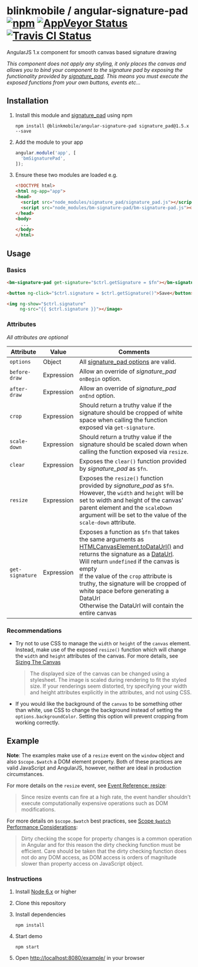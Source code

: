 # blinkmobile / angular-signature-pad [![npm](https://img.shields.io/npm/v/@blinkmobile/angular-signature-pad.svg?maxAge=2592000)](https://www.npmjs.com/package/@blinkmobile/angular-signature-pad) [![AppVeyor Status](https://img.shields.io/appveyor/ci/blinkmobile/angular-signature-pad/master.svg)](https://ci.appveyor.com/project/blinkmobile/angular-signature-pad) [![Travis CI Status](https://travis-ci.org/blinkmobile/angular-signature-pad.svg?branch=master)](https://travis-ci.org/blinkmobile/angular-signature-pad)

AngularJS 1.x component for smooth canvas based signature drawing

_This component does not apply any styling, it only places the canvas
and allows you to bind your component to the signature pad by exposing
the functionality provided by [signature_pad](https://github.com/szimek/signature_pad).
This means you must execute the exposed functions from your own buttons, events etc..._

## Installation

1.  Install this module and [signature_pad](https://github.com/szimek/signature_pad) using npm

    ```
    npm install @blinkmobile/angular-signature-pad signature_pad@1.5.x --save
    ```

1.  Add the module to your app

    ```js
    angular.module('app', [
      'bmSignaturePad',
    ]);
    ```

1.  Ensure these two modules are loaded e.g.

    ```html
    <!DOCTYPE html>
    <html ng-app="app">
    <head>
      <script src="node_modules/signature_pad/signature_pad.js"></script>
      <script src="node_modules/bm-signature-pad/bm-signature-pad.js"></script>
    </head>
    <body>
      ...
    </body>
    </html>
    ```

## Usage

### Basics

```html
<bm-signature-pad get-signature="$ctrl.getSignature = $fn"></bm-signature-pad>

<button ng-click="$ctrl.signature = $ctrl.getSignature()">Save</button>

<img ng-show="$ctrl.signature"
     ng-src="{{ $ctrl.signature }}"></image>
```

### Attributes

_All attributes are optional_

Attribute       |Value       |Comments
----------------|------------|--------
`options`       |Object      |All [signature_pad options](https://github.com/szimek/signature_pad#options) are valid.
`before-draw`   |Expression  |Allow an override of _signature_pad_ `onBegin` option.
`after-draw`    |Expression  |Allow an override of _signature_pad_ `onEnd` option.
`crop`          |Expression  |Should return a truthy value if the signature should be cropped of white space when calling the function exposed via `get-signature`.
`scale-down`    |Expression  |Should return a truthy value if the signature should be scaled down when calling the function exposed via `resize`.
`clear`         |Expression  |Exposes the `clear()` function provided by _signature_pad_  as `$fn`.
`resize`        |Expression  |Exposes the `resize()` function provided by _signature_pad_  as `$fn`. However, the `width` and `height` will be set to width and height of the canvas' parent element and the `scaleDown` argument will be set to the value of the `scale-down` attribute.
`get-signature` |Expression  |Exposes a function as `$fn` that takes the same arguments as [HTMLCanvasElement.toDataUrl()](https://developer.mozilla.org/en-US/docs/Web/API/HTMLCanvasElement/toDataURL) and returns the signature as a [DataUrl](https://developer.mozilla.org/en-US/docs/Web/HTTP/BasURIs).<br>Will return `undefined` if the canvas is empty<br>If the value of the `crop` attribute is truthy, the signature will be cropped of white space before generating a DataUrl<br>Otherwise the DataUrl will contain the entire canvas

### Recommendations

-   Try not to use CSS to manage the `width` or `height` of the `canvas` element. Instead, make use of the exposed `resize()` function which will change the `width` and `height` attributes of the canvas. For more details, see [Sizing The Canvas](https://developer.mozilla.org/en-US/docs/Web/HTML/Element/canvas#Sizing_the_canvas)

    > The displayed size of the canvas can be changed using a stylesheet. The image is scaled during rendering to fit the styled size. If your renderings seem distorted, try specifying your width and height attributes explicitly in the <canvas> attributes, and not using CSS.

-   If you would like the background of the `canvas` to be something other than white, use CSS to change the background instead of setting the `options.backgroundColor`. Setting this option will prevent cropping from working correctly.

## Example

**Note**: The examples make use of a `resize` event on the `window` object and also `$scope.$watch` a DOM element property.
Both of these practices are valid JavaScript and AngularJS, however, neither are ideal in production circumstances.

For more details on the `resize` event, see [Event Reference: resize](https://developer.mozilla.org/en-US/docs/Web/Events/resize):

> Since resize events can fire at a high rate, the event handler shouldn't execute computationally expensive operations such as DOM modifications.

For more details on `$scope.$watch` best practices, see [Scope `$watch` Performance Considerations](https://docs.angularjs.org/guide/scope#scope-watch-performance-considerations):

> Dirty checking the scope for property changes is a common operation in Angular and for this reason the dirty checking function must be efficient. Care should be taken that the dirty checking function does not do any DOM access, as DOM access is orders of magnitude slower than property access on JavaScript object.

### Instructions

1.  Install [Node 6.x](https://nodejs.org/en/download/) or higher

1.  Clone this repository

1.  Install dependencies

    ```
    npm install
    ```

1.  Start demo

    ```
    npm start
    ```

1.  Open [http://localhost:8080/example/](http://localhost:8080/example/) in your browser
